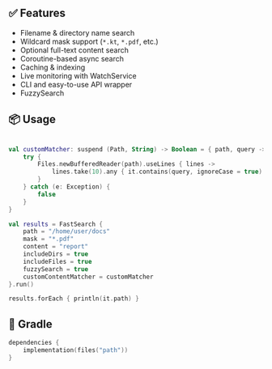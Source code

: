 ## ✅ Features
- Filename & directory name search
- Wildcard mask support (`*.kt`, `*.pdf`, etc.)
- Optional full-text content search
- Coroutine-based async search
- Caching & indexing
- Live monitoring with WatchService
- CLI and easy-to-use API wrapper
- FuzzySearch

## 📦 Usage
```kotlin

val customMatcher: suspend (Path, String) -> Boolean = { path, query ->
    try {
        Files.newBufferedReader(path).useLines { lines ->
            lines.take(10).any { it.contains(query, ignoreCase = true) }
        }
    } catch (e: Exception) {
        false
    }
}

val results = FastSearch {
    path = "/home/user/docs"
    mask = "*.pdf"
    content = "report"
    includeDirs = true
    includeFiles = true
    fuzzySearch = true
    customContentMatcher = customMatcher
}.run()

results.forEach { println(it.path) }
```

## 🔧 Gradle
```kotlin
dependencies {
    implementation(files("path"))
}
```
